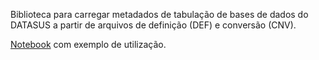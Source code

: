 Biblioteca para carregar metadados de tabulação de bases de dados do DATASUS a partir de arquivos de definição (DEF) e conversão (CNV).

[Notebook](./exemplo.ipynb) com exemplo de utilização.

